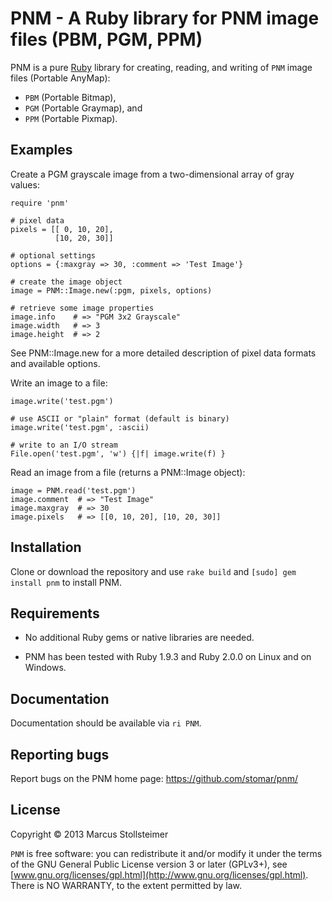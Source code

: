 PNM - A Ruby library for PNM image files (PBM, PGM, PPM)
========================================================

PNM is a pure [Ruby][Ruby] library for creating, reading,
and writing of `PNM` image files (Portable AnyMap):

- `PBM` (Portable Bitmap),
- `PGM` (Portable Graymap), and
- `PPM` (Portable Pixmap).

Examples
--------

Create a PGM grayscale image from a two-dimensional array of gray values:

    require 'pnm'

    # pixel data
    pixels = [[ 0, 10, 20],
              [10, 20, 30]]

    # optional settings
    options = {:maxgray => 30, :comment => 'Test Image'}

    # create the image object
    image = PNM::Image.new(:pgm, pixels, options)

    # retrieve some image properties
    image.info    # => "PGM 3x2 Grayscale"
    image.width   # => 3
    image.height  # => 2

See PNM::Image.new for a more detailed description of pixel data formats
and available options.

Write an image to a file:

    image.write('test.pgm')

    # use ASCII or "plain" format (default is binary)
    image.write('test.pgm', :ascii)

    # write to an I/O stream
    File.open('test.pgm', 'w') {|f| image.write(f) }

Read an image from a file (returns a PNM::Image object):

    image = PNM.read('test.pgm')
    image.comment  # => "Test Image"
    image.maxgray  # => 30
    image.pixels   # => [[0, 10, 20], [10, 20, 30]]


Installation
------------

Clone or download the repository and use `rake build`
and `[sudo] gem install pnm` to install PNM.

Requirements
------------

- No additional Ruby gems or native libraries are needed.

- PNM has been tested with Ruby 1.9.3 and Ruby 2.0.0
  on Linux and on Windows.

Documentation
-------------

Documentation should be available via `ri PNM`.

Reporting bugs
--------------

Report bugs on the PNM home page: <https://github.com/stomar/pnm/>

License
-------

Copyright &copy; 2013 Marcus Stollsteimer

`PNM` is free software: you can redistribute it and/or modify
it under the terms of the GNU General Public License version 3 or later (GPLv3+),
see [www.gnu.org/licenses/gpl.html](http://www.gnu.org/licenses/gpl.html).
There is NO WARRANTY, to the extent permitted by law.


[Ruby]: http://www.ruby-lang.org/
